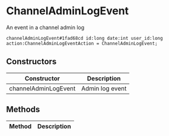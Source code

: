 # ChannelAdminLogEvent
An event in a channel admin log

```
channelAdminLogEvent#1fad68cd id:long date:int user_id:long action:ChannelAdminLogEventAction = ChannelAdminLogEvent;
```

## Constructors
| Constructor | Description |
| ---- | ----------- |
| channelAdminLogEvent | Admin log event |


## Methods
| Method | Description |
| ---- | ----------- |


